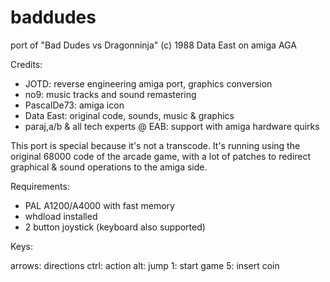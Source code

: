 # baddudes
port of "Bad Dudes vs Dragonninja" (c) 1988 Data East on amiga AGA

Credits:

- JOTD: reverse engineering amiga port, graphics conversion
- no9: music tracks and sound remastering
- PascalDe73: amiga icon
- Data East: original code, sounds, music & graphics
- paraj,a/b & all tech experts @ EAB: support with amiga hardware quirks

This port is special because it's not a transcode. It's running using the original 68000
code of the arcade game, with a lot of patches to redirect graphical & sound operations to
the amiga side.

Requirements:

- PAL A1200/A4000 with fast memory
- whdload installed
- 2 button joystick (keyboard also supported)

Keys:

arrows: directions
ctrl: action
alt: jump
1: start game
5: insert coin




